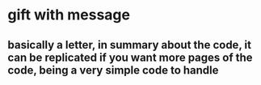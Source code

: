 <h1> gift with message </h1>

<h2> basically a letter, in summary about the code, it can be replicated if you want more pages of the code, being a very simple code to handle </h2>
